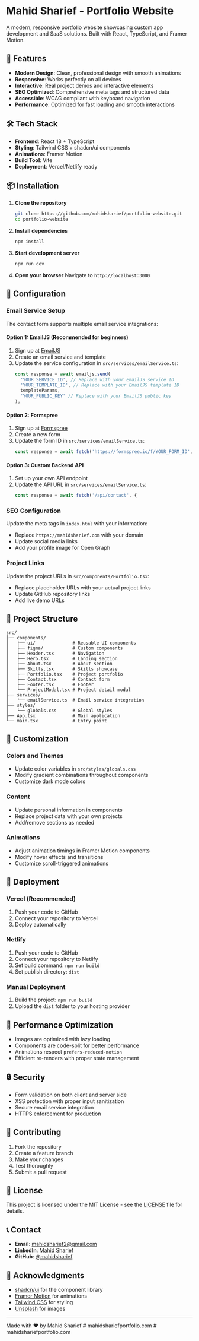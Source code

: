 # Mahid Sharief - Portfolio Website

A modern, responsive portfolio website showcasing custom app development and SaaS solutions. Built with React, TypeScript, and Framer Motion.

## 🚀 Features

- **Modern Design**: Clean, professional design with smooth animations
- **Responsive**: Works perfectly on all devices
- **Interactive**: Real project demos and interactive elements
- **SEO Optimized**: Comprehensive meta tags and structured data
- **Accessible**: WCAG compliant with keyboard navigation
- **Performance**: Optimized for fast loading and smooth interactions

## 🛠️ Tech Stack

- **Frontend**: React 18 + TypeScript
- **Styling**: Tailwind CSS + shadcn/ui components
- **Animations**: Framer Motion
- **Build Tool**: Vite
- **Deployment**: Vercel/Netlify ready

## 📦 Installation

1. **Clone the repository**
   ```bash
   git clone https://github.com/mahidsharief/portfolio-website.git
   cd portfolio-website
   ```

2. **Install dependencies**
   ```bash
   npm install
   ```

3. **Start development server**
   ```bash
   npm run dev
   ```

4. **Open your browser**
   Navigate to `http://localhost:3000`

## 🔧 Configuration

### Email Service Setup

The contact form supports multiple email service integrations:

#### Option 1: EmailJS (Recommended for beginners)
1. Sign up at [EmailJS](https://www.emailjs.com/)
2. Create an email service and template
3. Update the service configuration in `src/services/emailService.ts`:
   ```typescript
   const response = await emailjs.send(
     'YOUR_SERVICE_ID', // Replace with your EmailJS service ID
     'YOUR_TEMPLATE_ID', // Replace with your EmailJS template ID
     templateParams,
     'YOUR_PUBLIC_KEY' // Replace with your EmailJS public key
   );
   ```

#### Option 2: Formspree
1. Sign up at [Formspree](https://formspree.io/)
2. Create a new form
3. Update the form ID in `src/services/emailService.ts`:
   ```typescript
   const response = await fetch('https://formspree.io/f/YOUR_FORM_ID', {
   ```

#### Option 3: Custom Backend API
1. Set up your own API endpoint
2. Update the API URL in `src/services/emailService.ts`:
   ```typescript
   const response = await fetch('/api/contact', {
   ```

### SEO Configuration

Update the meta tags in `index.html` with your information:
- Replace `https://mahidsharief.com` with your domain
- Update social media links
- Add your profile image for Open Graph

### Project Links

Update the project URLs in `src/components/Portfolio.tsx`:
- Replace placeholder URLs with your actual project links
- Update GitHub repository links
- Add live demo URLs

## 📁 Project Structure

```
src/
├── components/
│   ├── ui/              # Reusable UI components
│   ├── figma/           # Custom components
│   ├── Header.tsx       # Navigation
│   ├── Hero.tsx         # Landing section
│   ├── About.tsx        # About section
│   ├── Skills.tsx       # Skills showcase
│   ├── Portfolio.tsx    # Project portfolio
│   ├── Contact.tsx      # Contact form
│   ├── Footer.tsx       # Footer
│   └── ProjectModal.tsx # Project detail modal
├── services/
│   └── emailService.ts  # Email service integration
├── styles/
│   └── globals.css      # Global styles
├── App.tsx              # Main application
└── main.tsx             # Entry point
```

## 🎨 Customization

### Colors and Themes
- Update color variables in `src/styles/globals.css`
- Modify gradient combinations throughout components
- Customize dark mode colors

### Content
- Update personal information in components
- Replace project data with your own projects
- Add/remove sections as needed

### Animations
- Adjust animation timings in Framer Motion components
- Modify hover effects and transitions
- Customize scroll-triggered animations

## 🚀 Deployment

### Vercel (Recommended)
1. Push your code to GitHub
2. Connect your repository to Vercel
3. Deploy automatically

### Netlify
1. Push your code to GitHub
2. Connect your repository to Netlify
3. Set build command: `npm run build`
4. Set publish directory: `dist`

### Manual Deployment
1. Build the project: `npm run build`
2. Upload the `dist` folder to your hosting provider

## 📱 Performance Optimization

- Images are optimized with lazy loading
- Components are code-split for better performance
- Animations respect `prefers-reduced-motion`
- Efficient re-renders with proper state management

## 🔒 Security

- Form validation on both client and server side
- XSS protection with proper input sanitization
- Secure email service integration
- HTTPS enforcement for production

## 🤝 Contributing

1. Fork the repository
2. Create a feature branch
3. Make your changes
4. Test thoroughly
5. Submit a pull request

## 📄 License

This project is licensed under the MIT License - see the [LICENSE](LICENSE) file for details.

## 📞 Contact

- **Email**: mahidsharief2@gmail.com
- **LinkedIn**: [Mahid Sharief](https://www.linkedin.com/in/mahid-sharief-ba7a92378/)
- **GitHub**: [@mahidsharief](https://github.com/mahidsharief)

## 🙏 Acknowledgments

- [shadcn/ui](https://ui.shadcn.com/) for the component library
- [Framer Motion](https://www.framer.com/motion/) for animations
- [Tailwind CSS](https://tailwindcss.com/) for styling
- [Unsplash](https://unsplash.com/) for images

---

Made with ❤️ by Mahid Sharief
#   m a h i d s h a r i e f p o r t f o l i o . c o m  
 #   m a h i d s h a r i e f p o r t f o l i o . c o m  
 